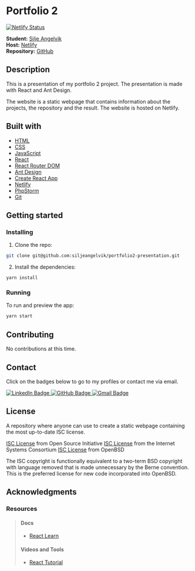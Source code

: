 # Portfolio 2

[![Netlify Status](https://api.netlify.com/api/v1/badges/eccbfa2e-f635-4c38-97d1-c45f18c73235/deploy-status?branch=main)](https://app.netlify.com/sites/portfolio-2-presentation/deploys)

**Student:** [Silje Angelvik](https://github.com/siljeangelvik)    
**Host:** [Netlify](https://portfolio2-presentation.netlify.app/)  
**Repository:** [GitHub](https://github.com/siljeangelvik/portfolio2-presentation)

## Description

This is a presentation of my portfolio 2 project. The presentation is made with React and Ant Design.

The website is a static webpage that contains information about the projects, the repository and the result. The website is hosted on Netlify.

## Built with

- [HTML](https://developer.mozilla.org/en-US/docs/Web/HTML)
- [CSS](https://developer.mozilla.org/en-US/docs/Web/CSS)
- [JavaScript](https://developer.mozilla.org/en-US/docs/Web/JavaScript)
- [React](https://reactjs.org/)
- [React Router DOM](https://reactrouter.com/web/guides/quick-start)
- [Ant Design](https://ant.design/)
- [Create React App](https://create-react-app.dev/)
- [Netlify](https://www.netlify.com/)
- [PhpStorm](https://www.jetbrains.com/phpstorm/)
- [Git](https://training.github.com/downloads/github-git-cheat-sheet/)

## Getting started

### Installing

1. Clone the repo:

```bash
git clone git@github.com:siljeangelvik/portfolio2-presentation.git
```

2. Install the dependencies:

```
yarn install
```

### Running

To run and preview the app:

```bash
yarn start
```

## Contributing

No contributions at this time.

## Contact

Click on the badges below to go to my profiles or contact me via email.

<a href = "https://www.linkedin.com/in/siljeangelvik/">
    <img src="https://img.shields.io/badge/LinkedIn-0A66C2.svg?style=for-the-badge&logo=LinkedIn&logoColor=white" alt="LinkedIn Badge" />
</a>
<a href = "https://github.com/siljeangelvik">
    <img src="https://img.shields.io/badge/GitHub-181717.svg?style=for-the-badge&logo=GitHub&logoColor=white" alt="GitHub Badge" />
</a>
<a href = "mailto: angelviksilje@gmail.com">
    <img src="https://img.shields.io/badge/Gmail-EA4335.svg?style=for-the-badge&logo=Gmail&logoColor=white" alt="Gmail Badge" />
</a>

## License

A repository where anyone can use to create a static webpage containing the most up-to-date ISC license.

[ISC License](https://opensource.org/licenses/ISC) from Open Source
Initiative [ISC License](https://www.isc.org/downloads/software-support-policy/isc-license/) from the Internet Systems
Consortium [ISC License](http://cvsweb.openbsd.org/cgi-bin/cvsweb/src/share/misc/license.template?rev=HEAD) from OpenBSD

The ISC copyright is functionally equivalent to a two-term BSD copyright with language removed that is made unnecessary
by the Berne convention. This is the preferred license for new code incorporated into OpenBSD.

## Acknowledgments

### Resources

> #### Docs
> - [React Learn](https://react.dev/learn)
> #### Videos and Tools
> - [React Tutorial](https://www.youtube.com/watch?v=WsuL9y9-aMs)